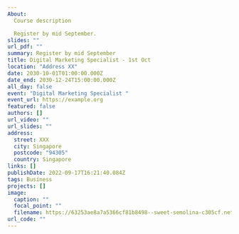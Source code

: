 ```yaml
---
About: 
  Course description 

  Register by mid September. 
slides: ""
url_pdf: ""
summary: Register by mid September
title: Digital Marketing Specialist - 1st Oct
location: "Address XX"
date: 2030-10-01T01:00:00.000Z
date_end: 2030-12-24T15:00:00.000Z
all_day: false
event: "Digital Marketing Specialist "
event_url: https://example.org
featured: false
authors: []
url_video: ""
url_slides: ""
address:
  street: XXX 
  city: Singapore
  postcode: "94305"
  country: Singapore
links: []
publishDate: 2022-09-17T16:21:40.084Z
tags: Business
projects: []
image:
  caption: ""
  focal_point: ""
  filename: https://63253ae8a7a5366cf81b8498--sweet-semolina-c305cf.netlify.app/talk/example-talk/featured_hu3d03a01dcc18bc5be0e67db3d8d209a6_620088_720x2500_fit_q75_h2_lanczos.webp
url_code: ""
---
```

